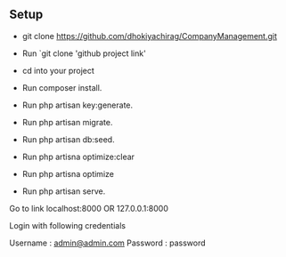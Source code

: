 
## Setup


- git clone https://github.com/dhokiyachirag/CompanyManagement.git



- Run `git clone 'github project link'
- cd into your project
- Run composer install.
- Run php artisan key:generate.
- Run php artisan migrate.
- Run php artisan db:seed.
- Run php artisna optimize:clear
- Run php artisna optimize
- Run php artisan serve.

Go to link localhost:8000 OR 127.0.0.1:8000

Login with following credentials

Username : admin@admin.com
Password : password
